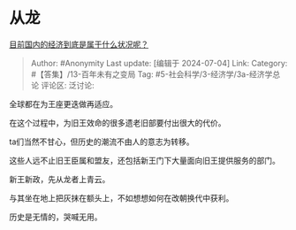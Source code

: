 # 从龙
[目前国内的经济到底是属于什么状况呢？](https://www.zhihu.com/question/660334443/answer/3551437896)

> Author: #Anonymity
> Last update: [编辑于 2024-07-04]
> Link:
> Category: #【答集】/13-百年未有之变局 
> Tag: #5-社会科学/3-经济学/3a-经济学总论 
> 评论区:
> 泛讨论:

全球都在为王座更迭做再适应。

在这个过程中，为旧王效命的很多遗老旧部要付出很大的代价。

ta们当然不甘心，但历史的潮流不由人的意志为转移。

这些人远不止旧王臣属和盟友，还包括新王门下大量面向旧王提供服务的部门。

  

新王新政，先从龙者上青云。

与其坐在地上把灰抹在额头上，不如想想如何在改朝换代中获利。

历史是无情的，哭喊无用。
